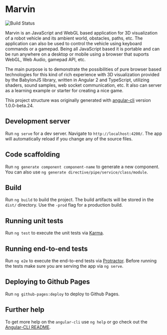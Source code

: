 # Marvin
![Build Status](https://travis-ci.org/oliverhruby/marvin.svg?branch=master)

Marvin is an JavaScript and WebGL based application for 3D visualization of a robot vehicle and its ambient world, obstacles, paths, etc. The application can also be used to control the vehicle using keyboard commands or a gamepad. Being all JavaScript based it is portable and can be run anywhere on a desktop or mobile using a browser that suports WebGL, Web Audio, gamepad API, etc.

The main purpose is to demonstrate the possibilities of pure browser based technologies for this kind of rich experience with 3D visualization provided by the BabylonJS library, written in Angular 2 and TypeScript, utilizing shaders, sound samples, web socket communication, etc. It also can server as a learning example or starter for creating a nice game.


This project structure was originally generated with [angular-cli](https://github.com/angular/angular-cli) version 1.0.0-beta.24.

## Development server
Run `ng serve` for a dev server. Navigate to `http://localhost:4200/`. The app will automatically reload if you change any of the source files.

## Code scaffolding

Run `ng generate component component-name` to generate a new component. You can also use `ng generate directive/pipe/service/class/module`.

## Build

Run `ng build` to build the project. The build artifacts will be stored in the `dist/` directory. Use the `-prod` flag for a production build.

## Running unit tests

Run `ng test` to execute the unit tests via [Karma](https://karma-runner.github.io).

## Running end-to-end tests

Run `ng e2e` to execute the end-to-end tests via [Protractor](http://www.protractortest.org/).
Before running the tests make sure you are serving the app via `ng serve`.

## Deploying to Github Pages

Run `ng github-pages:deploy` to deploy to Github Pages.

## Further help

To get more help on the `angular-cli` use `ng help` or go check out the [Angular-CLI README](https://github.com/angular/angular-cli/blob/master/README.md).
